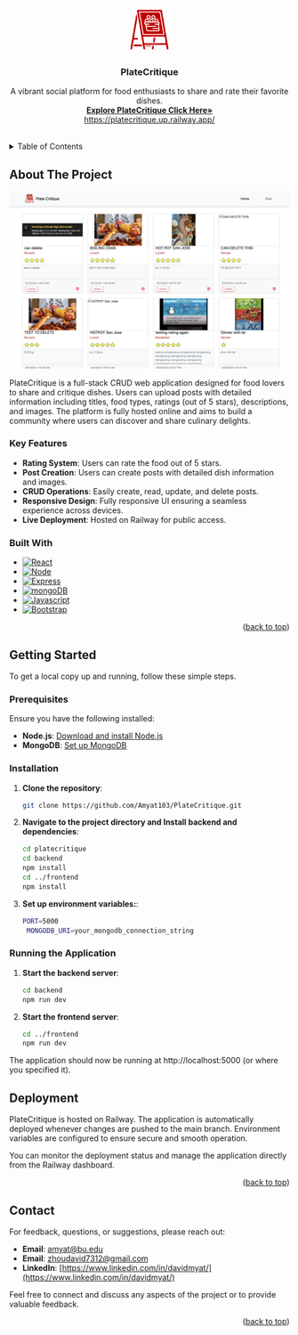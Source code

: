 <div align="center" id="readme-top">
<div align="center">
  <a href="https://github.com/yourusername/platecritique">
    <img src="frontend/src/assets/logo.png" alt="Logo" width="80" height="80">
  </a>
  <h3 align="center">PlateCritique</h3>
  <p align="center">
    A vibrant social platform for food enthusiasts to share and rate their favorite dishes.
    <br />
    <a href="https://platecritique.up.railway.app/" target="_blank"><strong>Explore PlateCritique Click Here»</strong></a>
    <br>
    <a href="https://platecritique.up.railway.app/" target="_blank">https://platecritique.up.railway.app/</a>
    <br />
  </p>
</div>
<br />
  
</div>

<!-- TABLE OF CONTENTS -->
<details>
  <summary>Table of Contents</summary>
  <ol>
    <li><a href="#about-the-project">About The Project</a></li>
    <li>
      <a href="#built-with">Built With</a>
    </li>
    <li>
      <a href="#getting-started">Getting Started</a>
      <ul>
        <li><a href="#prerequisites">Prerequisites</a></li>
        <li><a href="#installation">Installation</a></li>
      </ul>
    </li>
    <li><a href="#usage">Usage</a></li>
    <li><a href="#deployment">Deployment</a></li>
    <li><a href="#contact">Contact</a></li>
  </ol>
</details>

<!-- ABOUT THE PROJECT -->

## About The Project

[![Product Name Screen Shot][product-screenshot]](https://example.com)

[product-screenshot]: frontend/src/assets/test_screenshot.png

PlateCritique is a full-stack CRUD web application designed for food lovers to share and critique dishes. Users can upload posts with detailed information including titles, food types, ratings (out of 5 stars), descriptions, and images. The platform is fully hosted online and aims to build a community where users can discover and share culinary delights.

### Key Features

- **Rating System**: Users can rate the food out of 5 stars.
- **Post Creation**: Users can create posts with detailed dish information and images.
- **CRUD Operations**: Easily create, read, update, and delete posts.
- **Responsive Design**: Fully responsive UI ensuring a seamless experience across devices.
- **Live Deployment**: Hosted on Railway for public access.

### Built With

- [![React][React.js]][React-url]
- [![Node][Node.js]][Node-url]
- [![Express][Express.js]][express-url]
- [![mongoDB][mongoDB]][mongodb-url]
- [![Javascript][Javascript]][Javascript-url]
- [![Bootstrap][Bootstrap.com]][Bootstrap-url]

<p align="right">(<a href="#readme-top">back to top</a>)</p>

## Getting Started

To get a local copy up and running, follow these simple steps.

### Prerequisites

Ensure you have the following installed:

- **Node.js**: [Download and install Node.js](https://nodejs.org/)
- **MongoDB**: [Set up MongoDB](https://www.mongodb.com/)

### Installation

1. **Clone the repository**:

   ```bash
   git clone https://github.com/Amyat103/PlateCritique.git

   ```

2. **Navigate to the project directory and Install backend and dependencies**:

   ```bash
   cd platecritique
   cd backend
   npm install
   cd ../frontend
   npm install

   ```

3. **Set up environment variables:**:
   ```bash
   PORT=5000
    MONGODB_URI=your_mongodb_connection_string
   ```

### Running the Application

1. **Start the backend server**:

   ```bash
   cd backend
   npm run dev
   ```

2. **Start the frontend server**:

   ```bash
   cd ../frontend
   npm run dev
   ```

The application should now be running at http://localhost:5000 (or where you specified it).

## Deployment

PlateCritique is hosted on Railway. The application is automatically deployed whenever changes are pushed to the main branch. Environment variables are configured to ensure secure and smooth operation.

You can monitor the deployment status and manage the application directly from the Railway dashboard.

<p align="right">(<a href="#readme-top">back to top</a>)</p>

## Contact

For feedback, questions, or suggestions, please reach out:

- **Email**: [amyat@bu.edu](mailto:amyat@bu.edu)
- **Email**: [zhoudavid7312@gmail.com](mailto:zhoudavid7312@gmail.com)
- **LinkedIn**: [https://www.linkedin.com/in/davidmyat/](https://www.linkedin.com/in/davidmyat/)

Feel free to connect and discuss any aspects of the project or to provide valuable feedback.

<p align="right">(<a href="#readme-top">back to top</a>)</p>

[contributors-shield]: https://img.shields.io/github/contributors/othneildrew/Best-README-Template.svg?style=for-the-badge
[contributors-url]: https://github.com/othneildrew/Best-README-Template/graphs/contributors
[forks-shield]: https://img.shields.io/github/forks/othneildrew/Best-README-Template.svg?style=for-the-badge
[forks-url]: https://github.com/othneildrew/Best-README-Template/network/members
[stars-shield]: https://img.shields.io/github/stars/othneildrew/Best-README-Template.svg?style=for-the-badge
[stars-url]: https://github.com/othneildrew/Best-README-Template/stargazers
[issues-shield]: https://img.shields.io/github/issues/othneildrew/Best-README-Template.svg?style=for-the-badge
[issues-url]: https://github.com/othneildrew/Best-README-Template/issues
[license-shield]: https://img.shields.io/github/license/othneildrew/Best-README-Template.svg?style=for-the-badge
[license-url]: https://github.com/othneildrew/Best-README-Template/blob/master/LICENSE.txt
[linkedin-shield]: https://img.shields.io/badge/-LinkedIn-black.svg?style=for-the-badge&logo=linkedin&colorB=555
[linkedin-url]: https://linkedin.com/in/othneildrew
[product-screenshot]: images/screenshot.png
[Node.js]: https://img.shields.io/badge/Node.js-43853D?style=for-the-badge&logo=node.js&logoColor=white
[Node-url]: https://nodejs.org/en
[React.js]: https://img.shields.io/badge/React-20232A?style=for-the-badge&logo=react&logoColor=61DAFB
[React-url]: https://reactjs.org/
[Javascript]: https://img.shields.io/badge/JavaScript-323330?style=for-the-badge&logo=javascript&logoColor=F7DF1E
[Javascript-url]: https://developer.mozilla.org/en-US/docs/Web/JavaScript
[Angular.io]: https://img.shields.io/badge/Angular-DD0031?style=for-the-badge&logo=angular&logoColor=white
[Angular-url]: https://angular.io/
[Express.js]: https://img.shields.io/badge/Express.js-404D59?style=for-the-badge
[Express-url]: https://svelte.dev/
[mongoDB]: https://img.shields.io/badge/MongoDB-4EA94B?style=for-the-badge&logo=mongodb&logoColor=white
[mongodb-url]: https://www.mongodb.com/
[Bootstrap.com]: https://img.shields.io/badge/Bootstrap-563D7C?style=for-the-badge&logo=bootstrap&logoColor=white
[Bootstrap-url]: https://getbootstrap.com
